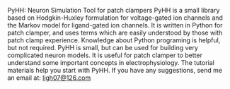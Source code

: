 PyHH: Neuron Simulation Tool for patch clampers
PyHH is a small library based on Hodgkin-Huxley formulation for voltage-gated ion channels and the Markov model for ligand-gated ion channels. It is written in Python for patch clamper, and uses terms which are easily understood by those with patch clamp experience. Knowledge about Python programing is helpful, but not required. PyHH is small, but can be used for building very complicated neuron models. It is useful for patch clamper to better understand some important concepts in electrophysiology. The tutorial materials help you start with PyHH.
If you have any suggestions, send me an email at: ligh07@126.com
